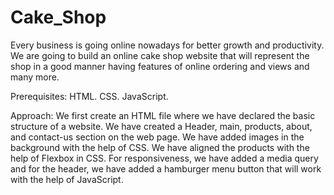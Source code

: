 # Cake_Shop
Every business is going online nowadays for better growth and productivity. We are going to build an online cake shop website that will represent the shop in a good manner having features of online ordering and views and many more.

Prerequisites:
HTML.
CSS.
JavaScript.

Approach:
We first create an HTML file where we have declared the basic structure of a website.
We have created a Header, main, products, about, and contact-us section on the web page.
We have added images in the background with the help of CSS.
We have aligned the products with the help of Flexbox in CSS.
For responsiveness, we have added a media query and for the header, we have added a hamburger menu button that will work with the help of JavaScript.
